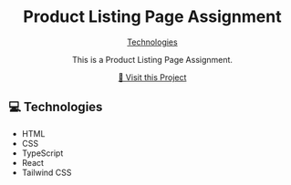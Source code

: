
<h1 align="center" style="font-weight: bold;">Product Listing Page Assignment</h1>

<p align="center">
<a href="#technologies">Technologies</a>
</p>


<p align="center">
This is a Product Listing Page Assignment.
</p>


<p align="center">
<a href="https://product-listing-page-assignment-gilt.vercel.app/" target="_blank">📱 Visit this Project</a>
</p>

<h2 id="technologies">💻 Technologies</h2>

- HTML
- CSS
- TypeScript
- React
- Tailwind CSS
